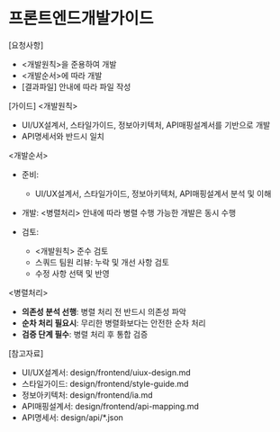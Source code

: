 # 프론트엔드개발가이드 

[요청사항]
- <개발원칙>을 준용하여 개발
- <개발순서>에 따라 개발
- [결과파일] 안내에 따라 파일 작성

[가이드]
<개발원칙>
- UI/UX설계서, 스타일가이드, 정보아키텍처, API매핑설계서를 기반으로 개발 
- API명세서와 반드시 일치

<개발순서>
- 준비:
  - UI/UX설계서, 스타일가이드, 정보아키텍처, API매핑설계서 분석 및 이해 
- 개발:
  <병렬처리> 안내에 따라 병렬 수행 가능한 개발은 동시 수행

- 검토:
  - <개발원칙> 준수 검토
  - 스쿼드 팀원 리뷰: 누락 및 개선 사항 검토
  - 수정 사항 선택 및 반영

<병렬처리>
- **의존성 분석 선행**: 병렬 처리 전 반드시 의존성 파악
- **순차 처리 필요시**: 무리한 병렬화보다는 안전한 순차 처리
- **검증 단계 필수**: 병렬 처리 후 통합 검증

[참고자료]
- UI/UX설계서: design/frontend/uiux-design.md
- 스타일가이드: design/frontend/style-guide.md
- 정보아키텍처: design/frontend/ia.md
- API매핑설계서: design/frontend/api-mapping.md
- API명세서: design/api/*.json
